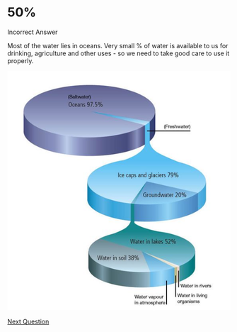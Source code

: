 # 50%

Incorrect Answer

Most of the water lies in oceans. Very small % of water is available to us for drinking, agriculture and other uses - so we need to take good care to use it properly.

![3%25%20f687a02ab6a946e796c33ad1badc315a/Pict_4.png](3%25%20f687a02ab6a946e796c33ad1badc315a/Pict_4.png)

[Next Question](../Q6%20-%20What%20is%20the%20name%20given%20to%20water%20going%20from%20pl%20241f4ed006254822a05679c1722f03f3.md)